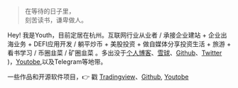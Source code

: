 > 在等待的日子里，  
> 刻苦读书，谦卑做人。

Hey! 我是Youth，目前定居在杭州。互联网行业从业者 / 承接企业建站 + 企业出海业务 + DEFI应用开发 / 躺平炒币 + 美股投资 + 做自媒体分享投资生活 + 旅游 + 看书学习 / 币圈韭菜 / 矿圈韭菜 。多出没于[个人博客](https://youthtrading.github.io/)、[雪球](https://xueqiu.com/
)、[Github](http://github.com/huangxinglong)、[Twitter](https://twitter.com/younger37778291)
)，[Youtobe](https://www.youtube.com/channel/UC01NeFUzaBHHWys4lnAHsXQ),以及Telegram等地带。

一些作品和开源软件项目，👉 戳 [Tradingview](https://cn.tradingview.com/u/huangxinglong/)、[Github](http://github.com/huangxinglong), [Youtobe](https://www.youtube.com/channel/UC01NeFUzaBHHWys4lnAHsXQ)

